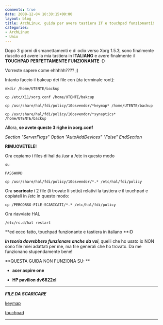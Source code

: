 ```yaml
---
comments: true
date: 2008-12-04 10:30:15+00:00
layout: blog
title: ArchLinux, guida per avere tastiera IT e touchpad funzionanti!
categories:
- ArchLinux
- Unix
---
```


Dopo 3 giorni di smanettamenti e di odio verso Xorg 1.5.3, sono finalmente riuscito ad avere la mia tastiera in **ITALIANO** e avere finalmente il **TOUCHPAD** **PERFETTAMENTE FUNZIONANTE** :D

Vorreste sapere come ehhhhh???? ;)

Intanto faccio il bakcup dei file con (da terminale root):


`mkdir /home/UTENTE/backup`




`cp /etc/X11/xorg.conf /home/UTENTE/bakcup`




`cp /usr/share/hal/fdi/policy/10osvendor/*keymap* /home/UTENTE/backup`




`cp /usr/share/hal/fdi/policy/10osvendor/*synaptics* /home/UTENTE/backup`



Allora, **se avete queste 3 righe in xorg.conf**


_Section "ServerFlags"
Option "AutoAddDevices" "False"
EndSection_

**RIMUOVETELE!**

Ora copiamo i files di hal da /usr a /etc in questo modo


`su`




`PASSWORD`




`cp /usr/share/hal/fdi/policy/10osvendor/*.* /etc/hal/fdi/policy`



Ora **scaricate** i 2 file (li trovate li sotto) relativi la tastiera e il touchpad e copiateli in /etc in questo modo:


`cp /PERCORSO-FILE-SCARICATI/*.* /etc/hal/fdi/policy`



Ora riavviate HAL


`/etc/rc.d/hal restart`



**ed ecco fatto, touchpad funzionante e tastiera in italiano **:D

_**In teoria dovrebbero funzionare anche da voi**_, quelli che ho usato io NON sono file miei adattati per me, ma file generali che ho trovato. Da me funzionano stupendamente bene!

**QUESTA GUIDA NON FUNZIONA SU: **



	
  * **acer aspire one**

	
  * **HP pavilion dv6822el**


---------------------------------

_**FILE DA SCARICARE**_

[keymap](http://www.fileden.com/files/2008/6/10/1953114/10-keymap.fdi)

[touchpad](http://www.fileden.com/files/2008/6/10/1953114/11-x11-synaptics.fdi)

--------------------------------
